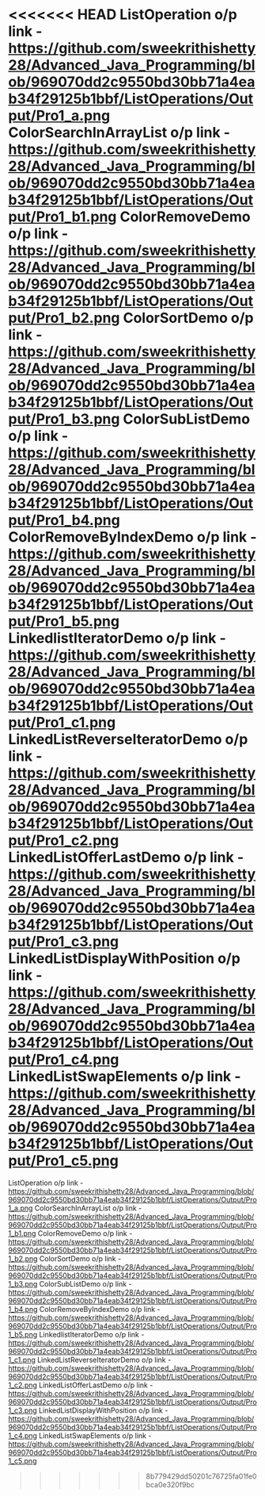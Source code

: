 <<<<<<< HEAD
ListOperation o/p link -https://github.com/sweekrithishetty28/Advanced_Java_Programming/blob/969070dd2c9550bd30bb71a4eab34f29125b1bbf/ListOperations/Output/Pro1_a.png
ColorSearchInArrayList o/p link - https://github.com/sweekrithishetty28/Advanced_Java_Programming/blob/969070dd2c9550bd30bb71a4eab34f29125b1bbf/ListOperations/Output/Pro1_b1.png
ColorRemoveDemo o/p link - https://github.com/sweekrithishetty28/Advanced_Java_Programming/blob/969070dd2c9550bd30bb71a4eab34f29125b1bbf/ListOperations/Output/Pro1_b2.png
ColorSortDemo o/p link - https://github.com/sweekrithishetty28/Advanced_Java_Programming/blob/969070dd2c9550bd30bb71a4eab34f29125b1bbf/ListOperations/Output/Pro1_b3.png
ColorSubListDemo o/p link - https://github.com/sweekrithishetty28/Advanced_Java_Programming/blob/969070dd2c9550bd30bb71a4eab34f29125b1bbf/ListOperations/Output/Pro1_b4.png
ColorRemoveByIndexDemo o/p link - https://github.com/sweekrithishetty28/Advanced_Java_Programming/blob/969070dd2c9550bd30bb71a4eab34f29125b1bbf/ListOperations/Output/Pro1_b5.png
LinkedlistIteratorDemo o/p link - https://github.com/sweekrithishetty28/Advanced_Java_Programming/blob/969070dd2c9550bd30bb71a4eab34f29125b1bbf/ListOperations/Output/Pro1_c1.png
LinkedListReverseIteratorDemo o/p link -
https://github.com/sweekrithishetty28/Advanced_Java_Programming/blob/969070dd2c9550bd30bb71a4eab34f29125b1bbf/ListOperations/Output/Pro1_c2.png
LinkedListOfferLastDemo o/p link - https://github.com/sweekrithishetty28/Advanced_Java_Programming/blob/969070dd2c9550bd30bb71a4eab34f29125b1bbf/ListOperations/Output/Pro1_c3.png
LinkedListDisplayWithPosition o/p link - https://github.com/sweekrithishetty28/Advanced_Java_Programming/blob/969070dd2c9550bd30bb71a4eab34f29125b1bbf/ListOperations/Output/Pro1_c4.png
LinkedListSwapElements o/p link - 
https://github.com/sweekrithishetty28/Advanced_Java_Programming/blob/969070dd2c9550bd30bb71a4eab34f29125b1bbf/ListOperations/Output/Pro1_c5.png
=======
ListOperation o/p link -https://github.com/sweekrithishetty28/Advanced_Java_Programming/blob/969070dd2c9550bd30bb71a4eab34f29125b1bbf/ListOperations/Output/Pro1_a.png
ColorSearchInArrayList o/p link - https://github.com/sweekrithishetty28/Advanced_Java_Programming/blob/969070dd2c9550bd30bb71a4eab34f29125b1bbf/ListOperations/Output/Pro1_b1.png
ColorRemoveDemo o/p link - https://github.com/sweekrithishetty28/Advanced_Java_Programming/blob/969070dd2c9550bd30bb71a4eab34f29125b1bbf/ListOperations/Output/Pro1_b2.png
ColorSortDemo o/p link - https://github.com/sweekrithishetty28/Advanced_Java_Programming/blob/969070dd2c9550bd30bb71a4eab34f29125b1bbf/ListOperations/Output/Pro1_b3.png
ColorSubListDemo o/p link - https://github.com/sweekrithishetty28/Advanced_Java_Programming/blob/969070dd2c9550bd30bb71a4eab34f29125b1bbf/ListOperations/Output/Pro1_b4.png
ColorRemoveByIndexDemo o/p link - https://github.com/sweekrithishetty28/Advanced_Java_Programming/blob/969070dd2c9550bd30bb71a4eab34f29125b1bbf/ListOperations/Output/Pro1_b5.png
LinkedlistIteratorDemo o/p link - https://github.com/sweekrithishetty28/Advanced_Java_Programming/blob/969070dd2c9550bd30bb71a4eab34f29125b1bbf/ListOperations/Output/Pro1_c1.png
LinkedListReverseIteratorDemo o/p link -
https://github.com/sweekrithishetty28/Advanced_Java_Programming/blob/969070dd2c9550bd30bb71a4eab34f29125b1bbf/ListOperations/Output/Pro1_c2.png
LinkedListOfferLastDemo o/p link - https://github.com/sweekrithishetty28/Advanced_Java_Programming/blob/969070dd2c9550bd30bb71a4eab34f29125b1bbf/ListOperations/Output/Pro1_c3.png
LinkedListDisplayWithPosition o/p link - https://github.com/sweekrithishetty28/Advanced_Java_Programming/blob/969070dd2c9550bd30bb71a4eab34f29125b1bbf/ListOperations/Output/Pro1_c4.png
LinkedListSwapElements o/p link - 
https://github.com/sweekrithishetty28/Advanced_Java_Programming/blob/969070dd2c9550bd30bb71a4eab34f29125b1bbf/ListOperations/Output/Pro1_c5.png
>>>>>>> 8b779429dd50201c76725fa01fe0bca0e320f9bc
